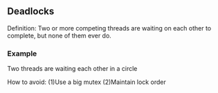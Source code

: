 ## Deadlocks

Definition: Two or more competing threads are waiting on each other to complete, but none of them ever do.


### Example

Two threads are waiting each other in a circle

How to avoid:
(1)Use a big mutex
(2)Maintain lock order